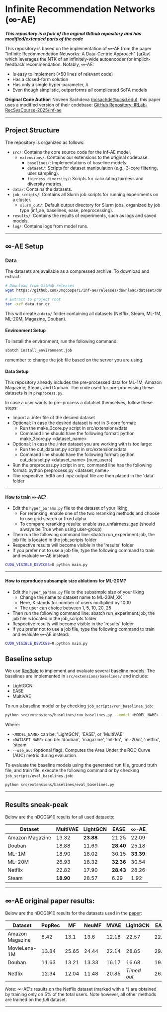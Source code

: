 # Infinite Recommendation Networks (∞-AE)

***This repository is a fork of the orginal Github repository and has modified/extended parts of the code***

This repository is based on the implementation of ∞-AE from the paper "Infinite Recommendation Networks: A Data-Centric Approach" [[arXiv]](https://arxiv.org/abs/2206.02626) which leverages the NTK of an infinitely-wide autoencoder for implicit-feedback recommendation. Notably, ∞-AE:

- Is easy to implement (<50 lines of relevant code)
- Has a closed-form solution
- Has only a single hyper-parameter, $\lambda$
- Even though simplistic, outperforms *all* complicated SoTA models


**Original Code Author**: Noveen Sachdeva (nosachde@ucsd.edu), this paper uses a modified version of their codebase: [GitHub Repository: IRLab-RecSysCourse-2025/inf-ae](https://github.com/IRLab-RecSysCourse-2025/inf-ae)


---

## Project Structure

The repository is organized as follows:

- `src/`: Contains the core source code for the Inf-AE model.
  - `extensions/`: Contains our extensions to the original codebase.
    - `baselines/`: Implementations of baseline models.
    - `dataset/`: Scripts for dataset manipulation (e.g., 3-core filtering, user sampling).
    - `fairness_diversity/`: Scripts for calculating fairness and diversity metrics.
- `data/`: Contains the datasets.
- `job_scripts/`: Contains all Slurm job scripts for running experiments on a cluster.
  -   `slurm_out/`: Default output directory for Slurm jobs, organized by job type (inf_ae, baselines, ease, preprocessing).
- `results/`: Contains the results of experiments, such as logs and saved models.
- `log/`: Contains logs from model runs.

---

## ∞-AE Setup

### Data

The datasets are available as a compressed archive. To download and extract:

```bash
# Download from GitHub releases
wget https://github.com/Jmqcooper1/inf-ae/releases/download/dataset/data.tar.gz

# Extract to project root
tar -xzf data.tar.gz
```

This will create a `data/` folder containing all datasets (Netflix, Steam, ML-1M, ML-20M, Magazine, Douban).

#### Environment Setup

To install the environment, run the following command:
```bash
sbatch install_environment.job
```
remember to change the job file based on the server you are using.

#### Data Setup

This repository already includes the pre-processed data for ML-1M, Amazon Magazine, Steam, and Douban. The code used for pre-processing these datasets is in `preprocess.py`.

In case a user wants to pre-process a datatset themselves, follow these steps:
- Import a .inter file of the desired dataset
- Optional; In case the desired dataset is not in 3-core format:
    - Run the make_3core.py script in src/extensions/data
    - Command line should have the following format: python make_3core.py <dataset_name>
- Optional; In case the .inter dataset you are working with is too large:
    - Run the cut_dataset.py script in src/extensions/data
    - Command line should have the following format: python cut_dataset.py <dataset_name> [num_users]
- Run the preprocess.py script in src, command line has the following format: python preprocess.py <dataset_name>
- The respective .hdf5 and .npz output file are then placed in the 'data' folder

---

#### How to train ∞-AE?

- Edit the `hyper_params.py` file to the dataset of your liking
    - For reranking: enable one of the two reranking methods and choose to use grid search or fixed alpha
    - To compare reranking results: enable use_unfairness_gap (should always be True when using user-group)
- Then run the following command line: sbatch run_experiment.job, the job file is located in the job_scripts folder
- Respective results will become visible in the 'results' folder
- If you prefer not to use a job file, type the following command to train and evaluate ∞-AE instead:

```bash
CUDA_VISIBLE_DEVICES=0 python main.py
```

---

#### How to reproduce subsample size ablations for ML-20M?
- Edit the `hyper_params.py` file to the subsample size of your liking
    - Change the name to dataset name to ML-20M_XK
    - Here, X stands for number of users multiplied by 1000
    - The user can choice between 1, 5, 10, 20, 25
- Then run the following command line: sbatch run_experiment.job, the job file is located in the job_scripts folder
- Respective results will become visible in the 'results' folder
- If you prefer not to use a job file, type the following command to train and evaluate ∞-AE instead:

```bash
CUDA_VISIBLE_DEVICES=0 python main.py
```


## Baseline setup

We use [RecBole](https://recbole.io/) to implement and evaluate several baseline models. The baselines are implemented in `src/extensions/baselines/` and include:

- LightGCN
- EASE
- MultiVAE

To run a baseline model or by checking `job_scripts/run_baselines.job`:

```bash
python src/extensions/baselines/run_baselines.py --model <MODEL_NAME> --dataset <DATASET_NAME> --use_auc
```

Where:
- `<MODEL_NAME>` can be: 'LightGCN', 'EASE', or 'MultiVAE'
- `<DATASET_NAME>` can be: 'douban', 'magazine', 'ml-1m', 'ml-20m', 'netflix', 'steam'
- `--use_auc` (optional flag): Computes the Area Under the ROC Curve (AUC) metric during evaluation.

To evaluate the baseline models using the generated run file, ground truth file, and train file, execute the following command or by checking `job_scripts/eval_baselines.job`:

```bash
python src/extensions/baselines/eval_baselines.py
```

---

## Results sneak-peak

Below are the nDCG@10 results for all used datasets:

| Dataset         | MultiVAE | LightGCN | EASE   | ∞-AE        |
|-----------------|----------|----------|--------|-------------|
| Amazon Magazine | 13.32    | **23.88** | 21.25  | 22.09       |
| Douban          | 18.88    | 11.69    | **28.40** | 25.18     |
| ML-1M           | 18.90    | 18.02    | 30.15  | **33.39**   |
| ML-20M          | 26.93    | 18.32    | **32.36** | 30.54     |
| Netflix         | 22.82    | 17.90    | **28.43** | 28.26     |
| Steam           | **18.90** | 28.57    | 6.29   | 1.92        |

---
## ∞-AE original paper results:
Below are the nDCG@10 results for the datasets used in the [paper](https://arxiv.org/abs/2206.02626):

| Dataset         | PopRec | MF    | NeuMF | MVAE  | LightGCN    | EASE  | ∞-AE      |
| ----------------- | -------- | ------- | ------- | ------- | ------------- | ------- | ------------ |
| Amazon Magazine | 8.42   | 13.1  | 13.6  | 12.18 | 22.57       | 22.84 | **23.06**  |
| MovieLens-1M    | 13.84  | 25.65 | 24.44 | 22.14 | 28.85       | 29.88 | **32.82**  |
| Douban          | 11.63  | 13.21 | 13.33 | 16.17 | 16.68       | 19.48 | **24.94**  |
| Netflix         | 12.34  | 12.04 | 11.48 | 20.85 | *Timed out* | 26.83 | **30.59*** |

*Note*: ∞-AE's results on the Netflix dataset (marked with a *) are obtained by training only on 5% of the total users. Note however, all other methods are trained on the *full* dataset.

---


